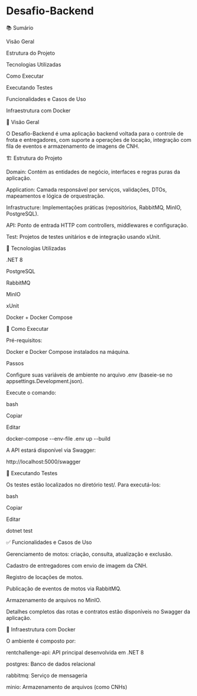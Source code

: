 # Desafio-Backend
📚 Sumário

Visão Geral

Estrutura do Projeto

Tecnologias Utilizadas

Como Executar

Executando Testes

Funcionalidades e Casos de Uso

Infraestrutura com Docker

📖 Visão Geral

O Desafio-Backend é uma aplicação backend voltada para o controle de frota e entregadores, com suporte a operações de locação, integração com fila de eventos e armazenamento de imagens de CNH.

🏗️ Estrutura do Projeto

Domain: Contém as entidades de negócio, interfaces e regras puras da aplicação.

Application: Camada responsável por serviços, validações, DTOs, mapeamentos e lógica de orquestração.

Infrastructure: Implementações práticas (repositórios, RabbitMQ, MinIO, PostgreSQL).

API: Ponto de entrada HTTP com controllers, middlewares e configuração.

Test: Projetos de testes unitários e de integração usando xUnit.

🧰 Tecnologias Utilizadas

.NET 8

PostgreSQL

RabbitMQ

MinIO

xUnit

Docker + Docker Compose

🚀 Como Executar

Pré-requisitos:

Docker e Docker Compose instalados na máquina.

Passos

Configure suas variáveis de ambiente no arquivo .env (baseie-se no appsettings.Development.json).

Execute o comando:

bash

Copiar

Editar

docker-compose --env-file .env up --build

A API estará disponível via Swagger:

http://localhost:5000/swagger

🧪 Executando Testes

Os testes estão localizados no diretório test/. Para executá-los:

bash

Copiar

Editar

dotnet test

✅ Funcionalidades e Casos de Uso

Gerenciamento de motos: criação, consulta, atualização e exclusão.

Cadastro de entregadores com envio de imagem da CNH.

Registro de locações de motos.

Publicação de eventos de motos via RabbitMQ.

Armazenamento de arquivos no MinIO.

Detalhes completos das rotas e contratos estão disponíveis no Swagger da aplicação.

🐳 Infraestrutura com Docker

O ambiente é composto por:

rentchallenge-api: API principal desenvolvida em .NET 8

postgres: Banco de dados relacional

rabbitmq: Serviço de mensageria

minio: Armazenamento de arquivos (como CNHs)
